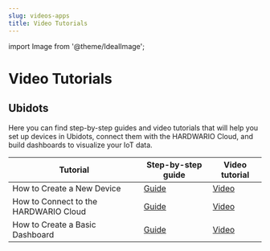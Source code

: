 ```yaml
---
slug: videos-apps
title: Video Tutorials
---
```


import Image from '@theme/IdealImage';

# Video Tutorials

## Ubidots

Here you can find step-by-step guides and video tutorials that will help you set up devices in Ubidots, connect them with the HARDWARIO Cloud, and build dashboards to visualize your IoT data.

| Tutorial                                   | Step-by-step guide                     | Video tutorial                         |
|--------------------------------------------|-----------------------------------------|-----------------------------------------|
| How to Create a New Device      | [Guide](https://docs.hardwario.com/apps/ubidots/creating-device) | [Video](https://youtu.be/1me1lS9fxgI) |
| How to Connect to the HARDWARIO Cloud           | [Guide](https://docs.hardwario.com/apps/ubidots/cloud-connection) | [Video](https://youtu.be/yVeqZuJ8rmQ) |
| How to Create a Basic Dashboard     | [Guide](https://docs.hardwario.com/apps/ubidots/creating-dashboard) | [Video](https://youtu.be/4TwoPWqODIQ) |
